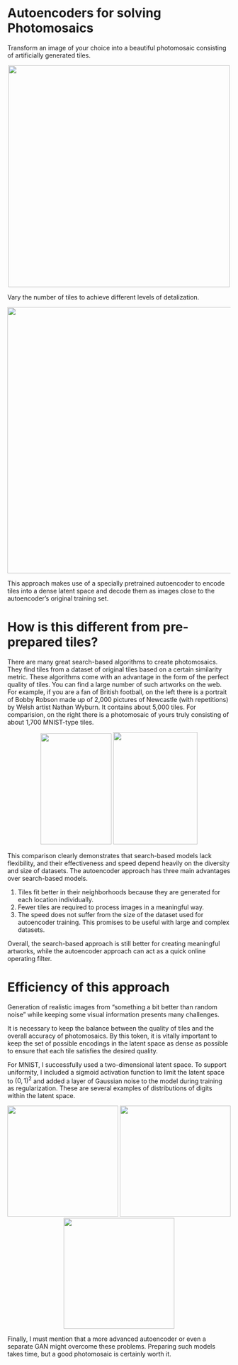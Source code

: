 # Autoencoders for solving Photomosaics
Transform an image of your choice into a beautiful photomosaic consisting of artificially generated tiles.

<p align="center">
<img src="https://user-images.githubusercontent.com/42875258/138995837-b2da6a40-3706-47e7-8eb3-2efc6959241e.png" width="500">
</p>

Vary the number of tiles to achieve different levels of detalization.

<p align="center">
<img src="https://user-images.githubusercontent.com/42875258/138996178-49b0102f-6685-4c0e-8033-3ee7b327520d.png" width="600">
</p>

This approach makes use of a specially pretrained autoencoder to encode tiles into a dense latent space and decode them as images close to the autoencoder’s original training set.

# How is this different from pre-prepared tiles?
There are many great search-based algorithms to create photomosaics. They find tiles from a dataset of original tiles based on a certain similarity metric. These algorithms come with an advantage in the form of the perfect quality of tiles. You can find a large number of such artworks on the web. For example, if you are a fan of British football, on the left there is a portrait of Bobby Robson made up of 2,000 pictures of Newcastle (with repetitions) by Welsh artist Nathan Wyburn. It contains about 5,000 tiles. For comparision, on the right there is a photomosaic of yours truly consisting of about 1,700 MNIST-type tiles. 

<p align="center">
<img src="https://user-images.githubusercontent.com/42875258/138990510-210716c6-f4f1-431d-826e-5b6306b590a2.jpg" height="250" width="160">
<img src="https://user-images.githubusercontent.com/42875258/138997696-9b961e55-3815-4656-ad92-6f1aaa785330.png" height="253" width="190">
</p>

This comparison clearly demonstrates that search-based models lack flexibility, and their effectiveness and speed depend heavily on the diversity and size of datasets. The autoencoder approach has three main advantages over search-based models. 
1)	Tiles fit better in their neighborhoods because they are generated for each location individually. 
2)	Fewer tiles are required to process images in a meaningful way. 
3)	The speed does not suffer from the size of the dataset used for autoencoder training. This promises to be useful with large and complex datasets.

Overall, the search-based approach is still better for creating meaningful artworks, while the autoencoder approach can act as a quick online operating filter.

# Efficiency of this approach 
Generation of realistic images from “something a bit better than random noise” while keeping some visual information presents many challenges. 

It is necessary to keep the balance between the quality of tiles and the overall accuracy of photomosaics. By this token, it is vitally important to keep the set of possible encodings in the latent space as dense as possible to ensure that each tile satisfies the desired quality.

For MNIST, I successfully used a two-dimensional latent space. To support uniformity, I included a sigmoid activation function to limit the latent space to $(0, 1)^2$ and added a layer of Gaussian noise to the model during training as regularization. These are several examples of distributions of digits within the latent space.

<p align="center">
<img src="https://user-images.githubusercontent.com/42875258/138975309-1c8247a7-6e2a-4376-8fe2-707a8b07170a.png" width="250">
<img src="https://user-images.githubusercontent.com/42875258/139004522-f107cac6-731b-4e71-a466-5b72991849d2.png" width="250">
<img src="https://user-images.githubusercontent.com/42875258/139004548-555eb4b5-0b0b-4472-bc92-3a84d429db24.png" width="250">  
</p>

Finally, I must mention that a more advanced autoencoder or even a separate GAN might overcome these problems. Preparing such models takes time, but a good photomosaic is certainly worth it. 
